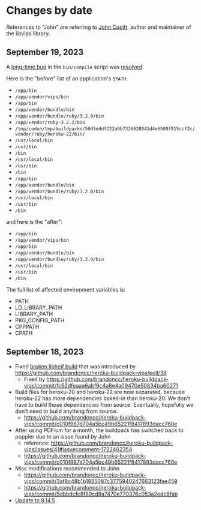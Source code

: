 # Changes by date

References to "John" are referring to [John Cupitt](https://github.com/jcupitt), author and maintainer of the libvips
library.

## September 19, 2023

A [long-time bug](https://github.com/brandoncc/heroku-buildpack-vips/issues/3) in the `bin/compile` script was
[resolved](https://github.com/brandoncc/heroku-buildpack-vips/commit/80abfc0f5072f1104d5587b7f59ad90686a6b413).

Here is the "before" list of an application's `$PATH`:

- `/app/bin`
- `/app/vendor/vips/bin`
- `/app/bin`
- `/app/vendor/bundle/bin`
- `/app/vendor/bundle/ruby/3.2.0/bin`
- `/app/vendor/ruby-3.2.2/bin`
- `/tmp/codon/tmp/buildpacks/50d5eddf222a9b7326028041d4e6509f915ccf2c/vendor/ruby/heroku-22/bin/`
- `/usr/local/bin`
- `/usr/bin`
- `/bin`
- `/usr/local/bin`
- `/usr/bin`
- `/bin`
- `/app/bin`
- `/app/vendor/bundle/bin`
- `/app/vendor/bundle/ruby/3.2.0/bin`
- `/usr/local/bin`
- `/usr/bin`
- `/bin`

and here is the "after":

- `/app/bin`
- `/app/vendor/vips/bin`
- `/app/bin`
- `/app/vendor/bundle/bin`
- `/app/vendor/bundle/ruby/3.2.0/bin`
- `/usr/local/bin`
- `/usr/bin`
- `/bin`

The full list of affected environment variables is:

- PATH
- LD_LIBRARY_PATH
- LIBRARY_PATH
- PKG_CONFIG_PATH
- CPPPATH
- CPATH

## September 18, 2023

- Fixed [broken libheif build](https://github.com/brandoncc/heroku-buildpack-vips/issues/41) that was introduced by
  https://github.com/brandoncc/heroku-buildpack-vips/pull/38
  - Fixed by https://github.com/brandoncc/heroku-buildpack-vips/commit/fc62dfeaaa6abf9c4a8e4a09470e50834ba60271
- Build files for heroku-20 and heroku-22 are now separated, because heroku-22 has more dependencies baked-in than
  heroku-20. We don't have to build those dependencies from source. Eventually, hopefully we don't need to build
  anything from source.
  - https://github.com/brandoncc/heroku-buildpack-vips/commit/c010f987d704a5bc49b65221f8417893dacc760e
- After using PDFium for a month, the buildpack has switched back to poppler due to an issue found by John
  - reference: https://github.com/brandoncc/heroku-buildpack-vips/issues/41#issuecomment-1722462354
  - https://github.com/brandoncc/heroku-buildpack-vips/commit/c010f987d704a5bc49b65221f8417893dacc760e
- Misc modifications recommended to John
  - https://github.com/brandoncc/heroku-buildpack-vips/commit/3af8c48b1b1935087c3775940247663123fae459
  - https://github.com/brandoncc/heroku-buildpack-vips/commit/5dbbdcfc8f89cd8a7470e770376c053a2edc8fab
- [Update to 8.14.5](https://github.com/brandoncc/heroku-buildpack-vips/commit/ce6d1b661fc8be15d4810af7fa02939f2796c57f)
